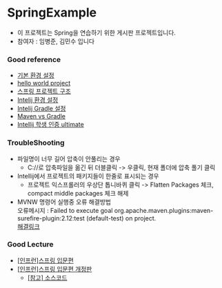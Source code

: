 # SpringExample
- 이 프로젝트는 Spring을 연습하기 위한 게시판 프로젝트입니다.
- 참여자 : 임병준, 김민수 입니다

### Good reference
- [기본 환경 설정](https://freestrokes.tistory.com/78?category=1073732)
- [hello world project](https://examples.javacodegeeks.com/enterprise-java/spring/boot/spring-boot-hello-world-example/)
- [스프링 프로젝트 구조](https://jayviii.tistory.com/15)
- [Intelij 환경 설정](https://www.bsidesoft.com/?p=6160)
- [Intelij Gradle 설정](https://www.bsidesoft.com/?p=6926&)
- [Maven vs Gradle](https://bkim.tistory.com/13)
- [Intellij 학생 인증 ultimate](https://whitepaek.tistory.com/6)


### TroubleShooting
- 파일명이 너무 길어 압축이 안풀리는 경우
  - C://로 압축파일을 옮긴 뒤 더블클릭 -> 우클릭, 현재 폴더에 압축 풀기 클릭
- Intellij에서 프로젝트의 패키지들이 한줄로 표시되는 경우
  - 프로젝트 익스프롤러의 우상단 톱니바퀴 클릭 -> Flatten Packages 체크, compact middle packages 체크 해제
 - MVNW 명령어 실행중 오류 해결방법  
    오류메시지 : Failed to execute goal org.apache.maven.plugins:maven-surefire-plugin:2.12:test (default-test) on project.  
    [해결링크](https://stackoverflow.com/questions/36427868/failed-to-execute-goal-org-apache-maven-pluginsmaven-surefire-plugin2-12test)

### Good Lecture
- [[인프런]스프링 입문편](https://www.inflearn.com/course/spring/dashboard)
- [[인프런]스프링 입문편 개정판](https://www.inflearn.com/course/spring_revised_edition#)  
   - [[참고] 소스코드](https://github.com/spring-projects/spring-petclinic)
